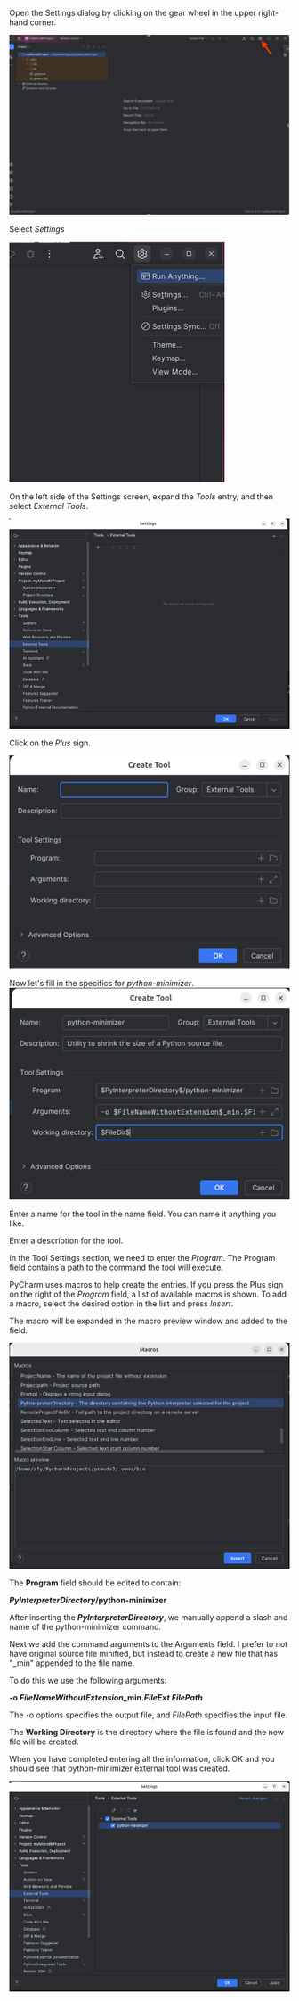 Open the Settings dialog by clicking on the gear wheel in the upper right-hand corner.

![](./images/settings.png)

Select _Settings_

![](./images/settings2.png)

On the left side of the Settings screen, expand the _Tools_ entry, 
and then select 
_External Tools_.

![](./images/add_external_tool.png)


Click on the _Plus_ sign.

![](./images/create_tool.png)

Now let's fill in the specifics for _python-minimizer_.
![](./images/edit_tool1.png)

Enter a name for the tool in the name field. You can name it anything you like.

Enter a description for the tool.

In the Tool Settings section, we need to enter the _Program_. The Program field
contains a path to the command the tool will execute.

PyCharm uses macros to help create the entries. If you press the Plus sign 
on the
right of the _Program_ field, a list of available macros is shown. To add a macro,
select the desired option in the list and press _Insert_.

The macro will be expanded in the macro preview window and added to the field.


![](./images/macros.png)


The **Program** field should be edited to contain:

**$PyInterpreterDirectory$/python-minimizer**

After inserting the **$PyInterpreterDirectory$**, we manually append a slash and
name of the python-minimizer command.

Next we add the command arguments to the Arguments field. I prefer to not have 
original source file minified, but instead to create a new file that has "_min" 
appended to the file name.

To do this we use the following arguments:

**-o $FileNameWithoutExtension$_min.$FileExt$ $FilePath$**

The -o options specifies the output file, and $FilePath$ specifies the
input file.

The **Working Directory** is the directory where the file is found and the new file
will be created.

When you have completed entering all the information, click OK and you should see that
python-minimizer external tool was created.

![](./images/add_external_tool2.png)

